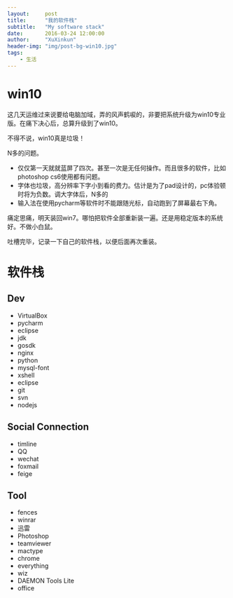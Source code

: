 ```yaml
---
layout:     post
title:      "我的软件栈"
subtitle:   "My software stack"
date:       2016-03-24 12:00:00
author:     "XuXinkun"
header-img: "img/post-bg-win10.jpg"
tags:
    - 生活
---
```


# win10

这几天运维过来说要给电脑加域，弄的风声鹤唳的，非要把系统升级为win10专业版。在痛下决心后，总算升级到了win10。

不得不说，win10真是垃圾！

N多的问题。

- 仅仅第一天就就蓝屏了四次。甚至一次是无任何操作。而且很多的软件，比如photoshop cs6使用都有问题。
- 字体也垃圾，高分辨率下字小到看的费力。估计是为了pad设计的，pc体验顿时将为负数。调大字体后，N多的
- 输入法在使用pycharm等软件时不能跟随光标，自动跑到了屏幕最右下角。

痛定思痛，明天装回win7。哪怕把软件全部重新装一遍。还是用稳定版本的系统好。不做小白鼠。

吐槽完毕，记录一下自己的软件栈，以便后面再次重装。

# 软件栈

## Dev

- VirtualBox
- pycharm
- eclipse
- jdk
- gosdk
- nginx
- python
- mysql-font
- xshell
- eclipse
- git
- svn
- nodejs

## Social Connection

- timline
- QQ
- wechat
- foxmail
- feige

## Tool

- fences
- winrar
- 迅雷
- Photoshop
- teamviewer
- mactype
- chrome
- everything
- wiz
- DAEMON Tools Lite
- office